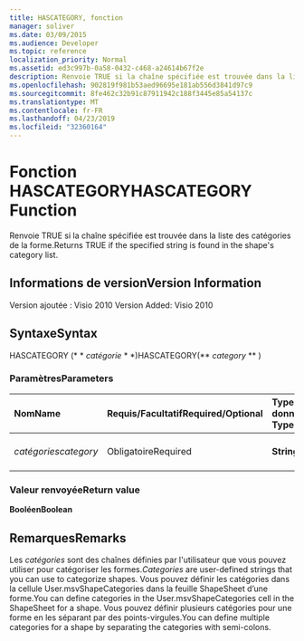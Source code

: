 ```yaml
---
title: HASCATEGORY, fonction
manager: soliver
ms.date: 03/09/2015
ms.audience: Developer
ms.topic: reference
localization_priority: Normal
ms.assetid: ed3c997b-0a58-0432-c468-a24614b67f2e
description: Renvoie TRUE si la chaîne spécifiée est trouvée dans la liste des catégories de la forme.
ms.openlocfilehash: 902819f981b53aed96695e181ab556d3841d97c9
ms.sourcegitcommit: 8fe462c32b91c87911942c188f3445e85a54137c
ms.translationtype: MT
ms.contentlocale: fr-FR
ms.lasthandoff: 04/23/2019
ms.locfileid: "32360164"
---
```

# <a name="hascategory-function"></a><span data-ttu-id="63482-103">Fonction HASCATEGORY</span><span class="sxs-lookup"><span data-stu-id="63482-103">HASCATEGORY Function</span></span>

<span data-ttu-id="63482-104">Renvoie TRUE si la chaîne spécifiée est trouvée dans la liste des catégories de la forme.</span><span class="sxs-lookup"><span data-stu-id="63482-104">Returns TRUE if the specified string is found in the shape's category list.</span></span>
  
## <a name="version-information"></a><span data-ttu-id="63482-105">Informations de version</span><span class="sxs-lookup"><span data-stu-id="63482-105">Version Information</span></span>

<span data-ttu-id="63482-106">Version ajoutée : Visio 2010
</span><span class="sxs-lookup"><span data-stu-id="63482-106">Version Added: Visio 2010</span></span> 
  
## <a name="syntax"></a><span data-ttu-id="63482-107">Syntaxe</span><span class="sxs-lookup"><span data-stu-id="63482-107">Syntax</span></span>

<span data-ttu-id="63482-108">HASCATEGORY (\* \* *catégorie* \* \*)</span><span class="sxs-lookup"><span data-stu-id="63482-108">HASCATEGORY(\*\* *category* \*\* )</span></span> 
  
### <a name="parameters"></a><span data-ttu-id="63482-109">Paramètres</span><span class="sxs-lookup"><span data-stu-id="63482-109">Parameters</span></span>

|<span data-ttu-id="63482-110">**Nom**</span><span class="sxs-lookup"><span data-stu-id="63482-110">**Name**</span></span>|<span data-ttu-id="63482-111">**Requis/Facultatif**</span><span class="sxs-lookup"><span data-stu-id="63482-111">**Required/Optional**</span></span>|<span data-ttu-id="63482-112">**Type de données**</span><span class="sxs-lookup"><span data-stu-id="63482-112">**Data Type**</span></span>|<span data-ttu-id="63482-113">**Description**</span><span class="sxs-lookup"><span data-stu-id="63482-113">**Description**</span></span>|
|:-----|:-----|:-----|:-----|
| <span data-ttu-id="63482-114">_catégories_</span><span class="sxs-lookup"><span data-stu-id="63482-114">_category_</span></span> <br/> |<span data-ttu-id="63482-115">Obligatoire</span><span class="sxs-lookup"><span data-stu-id="63482-115">Required</span></span>  <br/> |<span data-ttu-id="63482-116">**String**</span><span class="sxs-lookup"><span data-stu-id="63482-116">**String**</span></span> <br/> |<span data-ttu-id="63482-117">Catégorie à rechercher.</span><span class="sxs-lookup"><span data-stu-id="63482-117">The category to search for.</span></span>  <br/> |
   
### <a name="return-value"></a><span data-ttu-id="63482-118">Valeur renvoyée</span><span class="sxs-lookup"><span data-stu-id="63482-118">Return value</span></span>

 <span data-ttu-id="63482-119">**Booléen**</span><span class="sxs-lookup"><span data-stu-id="63482-119">**Boolean**</span></span>
  
## <a name="remarks"></a><span data-ttu-id="63482-120">Remarques</span><span class="sxs-lookup"><span data-stu-id="63482-120">Remarks</span></span>

 <span data-ttu-id="63482-121">Les *catégories* sont des chaînes définies par l'utilisateur que vous pouvez utiliser pour catégoriser les formes.</span><span class="sxs-lookup"><span data-stu-id="63482-121">*Categories*  are user-defined strings that you can use to categorize shapes.</span></span> <span data-ttu-id="63482-122">Vous pouvez définir les catégories dans la cellule User.msvShapeCategories dans la feuille ShapeSheet d’une forme.</span><span class="sxs-lookup"><span data-stu-id="63482-122">You can define categories in the User.msvShapeCategories cell in the ShapeSheet for a shape.</span></span> <span data-ttu-id="63482-123">Vous pouvez définir plusieurs catégories pour une forme en les séparant par des points-virgules.</span><span class="sxs-lookup"><span data-stu-id="63482-123">You can define multiple categories for a shape by separating the categories with semi-colons.</span></span> 
  

